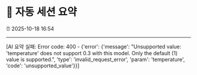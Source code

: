 # 📘 자동 세션 요약

⏰ 2025-10-18 16:54

---

[AI 요약 실패: Error code: 400 - {'error': {'message': "Unsupported value: 'temperature' does not support 0.3 with this model. Only the default (1) value is supported.", 'type': 'invalid_request_error', 'param': 'temperature', 'code': 'unsupported_value'}}]